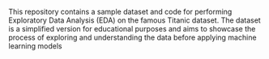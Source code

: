 This repository contains a sample dataset and code for performing Exploratory Data Analysis (EDA) on the famous Titanic dataset. The dataset is a simplified version for educational purposes and aims to showcase the process of exploring and understanding the data before applying machine learning models
